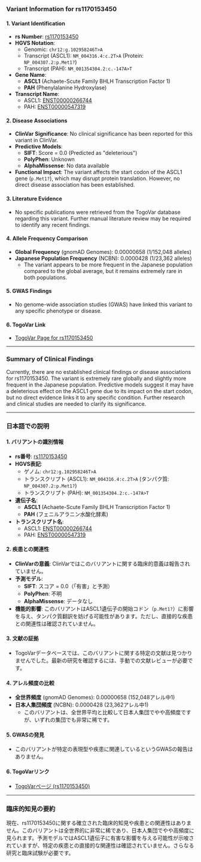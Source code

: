 ### Variant Information for rs1170153450

#### 1. **Variant Identification**
- **rs Number**: [rs1170153450](https://identifiers.org/dbsnp/rs1170153450)
- **HGVS Notation**:
  - Genomic: `chr12:g.102958246T>A`
  - Transcript (ASCL1): `NM_004316.4:c.2T>A` (Protein: `NP_004307.2:p.Met1?`)
  - Transcript (PAH): `NM_001354304.2:c.-147A>T`
- **Gene Name**: 
  - **ASCL1** (Achaete-Scute Family BHLH Transcription Factor 1)
  - **PAH** (Phenylalanine Hydroxylase)
- **Transcript Name**: 
  - ASCL1: [ENST00000266744](https://www.ensembl.org/Homo_sapiens/Transcript/Summary?db=core;t=ENST00000266744)
  - PAH: [ENST00000547319](https://www.ensembl.org/Homo_sapiens/Transcript/Summary?db=core;t=ENST00000547319)

#### 2. **Disease Associations**
- **ClinVar Significance**: No clinical significance has been reported for this variant in ClinVar.
- **Predictive Models**:
  - **SIFT**: Score = 0.0 (Predicted as "deleterious")
  - **PolyPhen**: Unknown
  - **AlphaMissense**: No data available
- **Functional Impact**: The variant affects the start codon of the ASCL1 gene (`p.Met1?`), which may disrupt protein translation. However, no direct disease association has been established.

#### 3. **Literature Evidence**
- No specific publications were retrieved from the TogoVar database regarding this variant. Further manual literature review may be required to identify any recent findings.

#### 4. **Allele Frequency Comparison**
- **Global Frequency** (gnomAD Genomes): 0.00000658 (1/152,048 alleles)
- **Japanese Population Frequency** (NCBN): 0.0000428 (1/23,362 alleles)
  - The variant appears to be more frequent in the Japanese population compared to the global average, but it remains extremely rare in both populations.

#### 5. **GWAS Findings**
- No genome-wide association studies (GWAS) have linked this variant to any specific phenotype or disease.

#### 6. **TogoVar Link**
- [TogoVar Page for rs1170153450](https://togovar.org/variant/tgv380877758)

---

### Summary of Clinical Findings
Currently, there are no established clinical findings or disease associations for rs1170153450. The variant is extremely rare globally and slightly more frequent in the Japanese population. Predictive models suggest it may have a deleterious effect on the ASCL1 gene due to its impact on the start codon, but no direct evidence links it to any specific condition. Further research and clinical studies are needed to clarify its significance.

---

### 日本語での説明

#### 1. **バリアントの識別情報**
- **rs番号**: [rs1170153450](https://identifiers.org/dbsnp/rs1170153450)
- **HGVS表記**:
  - ゲノム: `chr12:g.102958246T>A`
  - トランスクリプト (ASCL1): `NM_004316.4:c.2T>A` (タンパク質: `NP_004307.2:p.Met1?`)
  - トランスクリプト (PAH): `NM_001354304.2:c.-147A>T`
- **遺伝子名**: 
  - **ASCL1** (Achaete-Scute Family BHLH Transcription Factor 1)
  - **PAH** (フェニルアラニン水酸化酵素)
- **トランスクリプト名**: 
  - ASCL1: [ENST00000266744](https://www.ensembl.org/Homo_sapiens/Transcript/Summary?db=core;t=ENST00000266744)
  - PAH: [ENST00000547319](https://www.ensembl.org/Homo_sapiens/Transcript/Summary?db=core;t=ENST00000547319)

#### 2. **疾患との関連性**
- **ClinVarの意義**: ClinVarではこのバリアントに関する臨床的意義は報告されていません。
- **予測モデル**:
  - **SIFT**: スコア = 0.0（「有害」と予測）
  - **PolyPhen**: 不明
  - **AlphaMissense**: データなし
- **機能的影響**: このバリアントはASCL1遺伝子の開始コドン（`p.Met1?`）に影響を与え、タンパク質翻訳を妨げる可能性があります。ただし、直接的な疾患との関連性は確認されていません。

#### 3. **文献の証拠**
- TogoVarデータベースでは、このバリアントに関する特定の文献は見つかりませんでした。最新の研究を確認するには、手動での文献レビューが必要です。

#### 4. **アレル頻度の比較**
- **全世界頻度** (gnomAD Genomes): 0.00000658 (152,048アレル中1)
- **日本人集団頻度** (NCBN): 0.0000428 (23,362アレル中1)
  - このバリアントは、全世界平均と比較して日本人集団でやや高頻度ですが、いずれの集団でも非常に稀です。

#### 5. **GWASの発見**
- このバリアントが特定の表現型や疾患に関連しているというGWASの報告はありません。

#### 6. **TogoVarリンク**
- [TogoVarページ (rs1170153450)](https://togovar.org/variant/tgv380877758)

---

### 臨床的知見の要約
現在、rs1170153450に関する確立された臨床的知見や疾患との関連性はありません。このバリアントは全世界的に非常に稀であり、日本人集団でやや高頻度に見られます。予測モデルではASCL1遺伝子に有害な影響を与える可能性が示唆されていますが、特定の疾患との直接的な関連性は確認されていません。さらなる研究と臨床試験が必要です。
